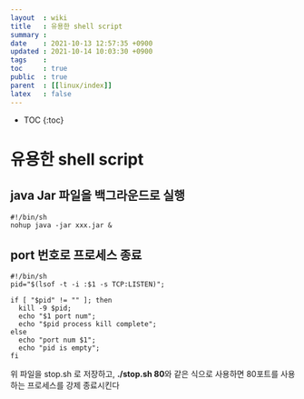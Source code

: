 ```yaml
---
layout  : wiki
title   : 유용한 shell script 
summary : 
date    : 2021-10-13 12:57:35 +0900
updated : 2021-10-14 10:03:30 +0900
tags    : 
toc     : true
public  : true
parent  : [[linux/index]] 
latex   : false
---
```

* TOC
{:toc}

# 유용한 shell script

## java Jar 파일을 백그라운드로 실행
```shell
#!/bin/sh
nohup java -jar xxx.jar &
```

## port 번호로 프로세스 종료
```shell
#!/bin/sh
pid="$(lsof -t -i :$1 -s TCP:LISTEN)";

if [ "$pid" != "" ]; then
  kill -9 $pid;
  echo "$1 port num";
  echo "$pid process kill complete";
else
  echo "port num $1";
  echo "pid is empty";
fi
```
위 파일을 stop.sh 로 저장하고, **./stop.sh 80**와 같은 식으로 사용하면 
80포트를 사용하는 프로세스를 강제 종료시킨다
